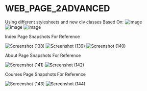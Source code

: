 # WEB_PAGE_2ADVANCED
Using different stylesheets and new div classes 
Based On:
![image](https://img.shields.io/badge/HTML5-E34F26?style=for-the-badge&logo=html5&logoColor=white)
![image](https://img.shields.io/badge/CSS3-1572B6?style=for-the-badge&logo=css3&logoColor=white)
![image](https://img.shields.io/badge/JavaScript-323330?style=for-the-badge&logo=javascript&logoColor=F7DF1E)

Index Page Snapshots For Reference

![Screenshot (138)](https://user-images.githubusercontent.com/85160238/165588039-fbc91f4b-0b90-4f7f-a96b-d942f71c1b96.png)
![Screenshot (139)](https://user-images.githubusercontent.com/85160238/165588053-24e2fc37-a036-4ada-908c-86fa76abb1d8.png)
![Screenshot (140)](https://user-images.githubusercontent.com/85160238/165588060-4baf710c-60f7-4dcf-a917-de5137624f9d.png)

About Page Snapshots For Reference

![Screenshot (141)](https://user-images.githubusercontent.com/85160238/165803294-27cbbc5b-7417-4594-b863-28914a4e8150.png)
![Screenshot (142)](https://user-images.githubusercontent.com/85160238/165803307-645200bc-140b-4e73-b5e3-71cc046f9607.png)

Courses Page Snapshots For Reference

![Screenshot (143)](https://user-images.githubusercontent.com/85160238/165806991-70daf76e-7e77-4c7c-95f9-a34de0c5bbaf.png)
![Screenshot (144)](https://user-images.githubusercontent.com/85160238/165807040-03e2e17e-bc33-4824-9e20-52b79d228297.png)
